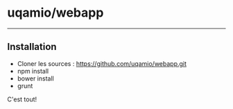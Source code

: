 # uqamio/webapp
---

## Installation
- Cloner les sources : https://github.com/uqamio/webapp.git
- npm install
- bower install
- grunt

C'est tout!
